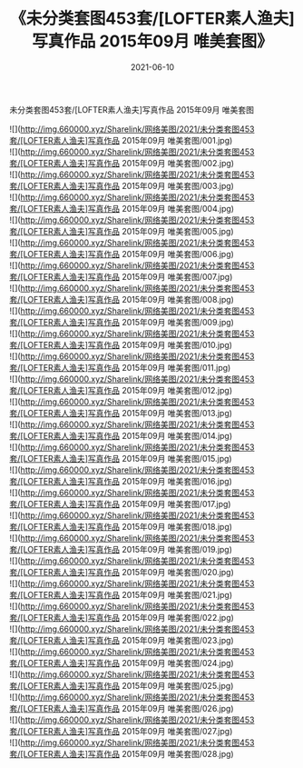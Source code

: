 ﻿---
layout: post
title:  《未分类套图453套/[LOFTER素人渔夫]写真作品 2015年09月 唯美套图》
date:   2021-06-10
img: http://img.660000.xyz/Sharelink/网络美图/2021/未分类套图453套/[LOFTER素人渔夫]写真作品 2015年09月 唯美套图/000.jpg
categories: [美女, 清纯, 唯美]
---

未分类套图453套/[LOFTER素人渔夫]写真作品 2015年09月 唯美套图

 ![](http://img.660000.xyz/Sharelink/网络美图/2021/未分类套图453套/[LOFTER素人渔夫]写真作品 2015年09月 唯美套图/001.jpg) <br>![](http://img.660000.xyz/Sharelink/网络美图/2021/未分类套图453套/[LOFTER素人渔夫]写真作品 2015年09月 唯美套图/002.jpg) <br>![](http://img.660000.xyz/Sharelink/网络美图/2021/未分类套图453套/[LOFTER素人渔夫]写真作品 2015年09月 唯美套图/003.jpg) <br>![](http://img.660000.xyz/Sharelink/网络美图/2021/未分类套图453套/[LOFTER素人渔夫]写真作品 2015年09月 唯美套图/004.jpg) <br>![](http://img.660000.xyz/Sharelink/网络美图/2021/未分类套图453套/[LOFTER素人渔夫]写真作品 2015年09月 唯美套图/005.jpg) <br>![](http://img.660000.xyz/Sharelink/网络美图/2021/未分类套图453套/[LOFTER素人渔夫]写真作品 2015年09月 唯美套图/006.jpg) <br>![](http://img.660000.xyz/Sharelink/网络美图/2021/未分类套图453套/[LOFTER素人渔夫]写真作品 2015年09月 唯美套图/007.jpg) <br>![](http://img.660000.xyz/Sharelink/网络美图/2021/未分类套图453套/[LOFTER素人渔夫]写真作品 2015年09月 唯美套图/008.jpg) <br>![](http://img.660000.xyz/Sharelink/网络美图/2021/未分类套图453套/[LOFTER素人渔夫]写真作品 2015年09月 唯美套图/009.jpg) <br>![](http://img.660000.xyz/Sharelink/网络美图/2021/未分类套图453套/[LOFTER素人渔夫]写真作品 2015年09月 唯美套图/010.jpg) <br>![](http://img.660000.xyz/Sharelink/网络美图/2021/未分类套图453套/[LOFTER素人渔夫]写真作品 2015年09月 唯美套图/011.jpg) <br>![](http://img.660000.xyz/Sharelink/网络美图/2021/未分类套图453套/[LOFTER素人渔夫]写真作品 2015年09月 唯美套图/012.jpg) <br>![](http://img.660000.xyz/Sharelink/网络美图/2021/未分类套图453套/[LOFTER素人渔夫]写真作品 2015年09月 唯美套图/013.jpg) <br>![](http://img.660000.xyz/Sharelink/网络美图/2021/未分类套图453套/[LOFTER素人渔夫]写真作品 2015年09月 唯美套图/014.jpg) <br>![](http://img.660000.xyz/Sharelink/网络美图/2021/未分类套图453套/[LOFTER素人渔夫]写真作品 2015年09月 唯美套图/015.jpg) <br>![](http://img.660000.xyz/Sharelink/网络美图/2021/未分类套图453套/[LOFTER素人渔夫]写真作品 2015年09月 唯美套图/016.jpg) <br>![](http://img.660000.xyz/Sharelink/网络美图/2021/未分类套图453套/[LOFTER素人渔夫]写真作品 2015年09月 唯美套图/017.jpg) <br>![](http://img.660000.xyz/Sharelink/网络美图/2021/未分类套图453套/[LOFTER素人渔夫]写真作品 2015年09月 唯美套图/018.jpg) <br>![](http://img.660000.xyz/Sharelink/网络美图/2021/未分类套图453套/[LOFTER素人渔夫]写真作品 2015年09月 唯美套图/019.jpg) <br>![](http://img.660000.xyz/Sharelink/网络美图/2021/未分类套图453套/[LOFTER素人渔夫]写真作品 2015年09月 唯美套图/020.jpg) <br>![](http://img.660000.xyz/Sharelink/网络美图/2021/未分类套图453套/[LOFTER素人渔夫]写真作品 2015年09月 唯美套图/021.jpg) <br>![](http://img.660000.xyz/Sharelink/网络美图/2021/未分类套图453套/[LOFTER素人渔夫]写真作品 2015年09月 唯美套图/022.jpg) <br>![](http://img.660000.xyz/Sharelink/网络美图/2021/未分类套图453套/[LOFTER素人渔夫]写真作品 2015年09月 唯美套图/023.jpg) <br>![](http://img.660000.xyz/Sharelink/网络美图/2021/未分类套图453套/[LOFTER素人渔夫]写真作品 2015年09月 唯美套图/024.jpg) <br>![](http://img.660000.xyz/Sharelink/网络美图/2021/未分类套图453套/[LOFTER素人渔夫]写真作品 2015年09月 唯美套图/025.jpg) <br>![](http://img.660000.xyz/Sharelink/网络美图/2021/未分类套图453套/[LOFTER素人渔夫]写真作品 2015年09月 唯美套图/026.jpg) <br>![](http://img.660000.xyz/Sharelink/网络美图/2021/未分类套图453套/[LOFTER素人渔夫]写真作品 2015年09月 唯美套图/027.jpg) <br>![](http://img.660000.xyz/Sharelink/网络美图/2021/未分类套图453套/[LOFTER素人渔夫]写真作品 2015年09月 唯美套图/028.jpg) <br>